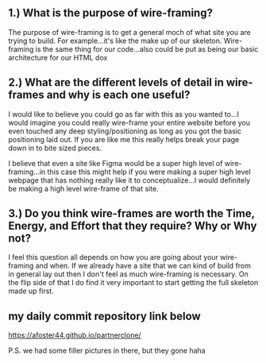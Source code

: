 ## 1.) What is the purpose of wire-framing?

The purpose of wire-framing is to get a general moch of what site you are trying to build. For example...it's like the make up of our skeleton. Wire-framing is the same thing for our code...also could be put as being our basic architecture for our HTML dox

## 2.) What are the different levels of detail in wire-frames and why is each one useful?

I would like to believe you could go as far with this as you wanted to...I would imagine you could really wire-frame your entire website before you even touched any deep styling/positioning as long as you got the basic positioning laid out. If you are like me this really helps break your page down in to bite sized pieces.

I believe that even a site like Figma would be a super high level of wire-framing...in this case this might help if you were making a super high level webpage that has nothing really like it to conceptualize...I would definitely be making a high level wire-frame of that site.

## 3.) Do you think wire-frames are worth the Time, Energy, and Effort that they require? Why or Why not?

I feel this question all depends on how you are going about your wire-framing and when. If we already have a site that we can kind of build from in general lay out then I don't feel as much wire-framing is necessary. On the flip side of that I do find it very important to start getting the full skeleton made up first.


## my daily commit repository link below

https://afoster44.github.io/partnerclone/

P.S. we had some filler pictures in there, but they gone haha